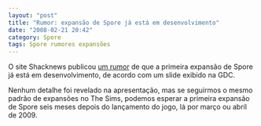 ```yaml
---
layout: "post"
title: "Rumor: expansão de Spore já está em desenvolvimento"
date: "2008-02-21 20:42"
category: Spore
tags: Spore rumores expansões
---
```


O site Shacknews publicou [um rumor](http://www.shacknews.com/onearticle.x/51286) de que a primeira expansão de Spore já está em desenvolvimento, de acordo com um slide exibido na GDC.

Nenhum detalhe foi revelado na apresentação, mas se seguirmos o mesmo padrão de expansões no The Sims, podemos esperar a primeira expansão de Spore seis meses depois do lançamento do jogo, lá por março ou abril de 2009.
